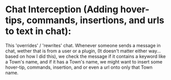 # Chat Interception (Adding hover-tips, commands, insertions, and urls to text in chat): 

  This 'overrides' / 'rewrites' chat. Whenever someone sends 
  a message in chat, wether that is from a user or a plugin,
  (It doesn't matter either way... based on how I did this), 
  we check the message if it contains a keyword like a Town's
  name, and if it has a Town's name, we might want to insert 
  some hover-tip, commands, insertion, and or even a url onto 
  only that Town name.

